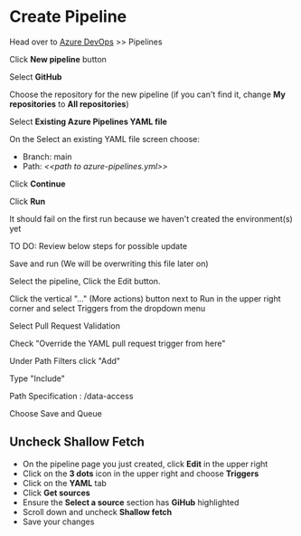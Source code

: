 # Create Pipeline



Head over to [Azure DevOps](https://dev.azure.com/ECFMGTFS/BusinessTransformation) >> Pipelines

Click **New pipeline** button

Select **GitHub**

Choose the repository for the new pipeline (if you can't find it, change **My repositories** to **All repositories**)

Select **Existing Azure Pipelines YAML file**

On the Select an existing YAML file screen choose:

* Branch: main
* Path: _<\<path to azure-pipelines.yml>>_

Click **Continue**

Click **Run**

It should fail on the first run because we haven't created the environment(s) yet



TO DO: Review below steps for possible update

Save and run (We will be overwriting this file later on)

Select the pipeline, Click the Edit button.

Click the vertical "..." (More actions) button next to Run in the upper right corner and select Triggers from the dropdown menu

Select Pull Request Validation

Check "Override the YAML pull request trigger from here"

Under Path Filters click "Add"&#x20;

Type "Include" &#x20;

Path Specification : /data-access

Choose Save and Queue



## Uncheck Shallow Fetch

* On the pipeline page you just created, click **Edit** in the upper right
* Click on the **3 dots** icon in the upper right and choose **Triggers**
* Click on the **YAML** tab
* Click **Get sources**
* Ensure the **Select a source** section has **GiHub** highlighted
* Scroll down and uncheck **Shallow fetch**
* Save your changes







